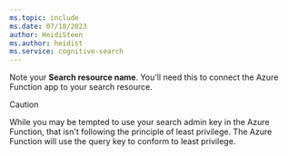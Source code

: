 ```yaml
---
ms.topic: include
ms.date: 07/18/2023
author: HeidiSteen
ms.author: heidist
ms.service: cognitive-search
---
```

Note your **Search resource name**. You'll need this to connect the Azure Function app to your search resource. 

> [!CAUTION]
> While you may be tempted to use your search admin key in the Azure Function, that isn't following the principle of least privilege. The Azure Function will use the query key to conform to least privilege.
